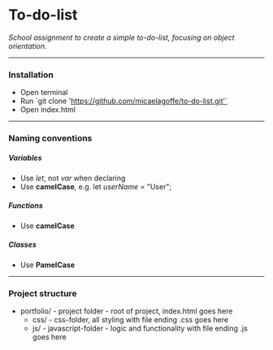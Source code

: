 # To-do-list
*School assignment to create a simple to-do-list, focusing on object orientation.*

---

### Installation
- Open terminal
- Run ´git clone 'https://github.com/micaelagoffe/to-do-list.git'´
- Open index.html

---

### Naming conventions
##### Variables
- Use *let*, not *var* when declaring
- Use **camelCase**, e.g. let *userName* = "User";

##### Functions
- Use **camelCase**

##### Classes
- Use **PamelCase**

---

### Project structure
- portfolio/ - project folder - root of project, index.html goes here
  - css/ - css-folder, all styling with file ending .css goes here
  - js/ - javascript-folder - logic and functionality with file ending .js goes here
